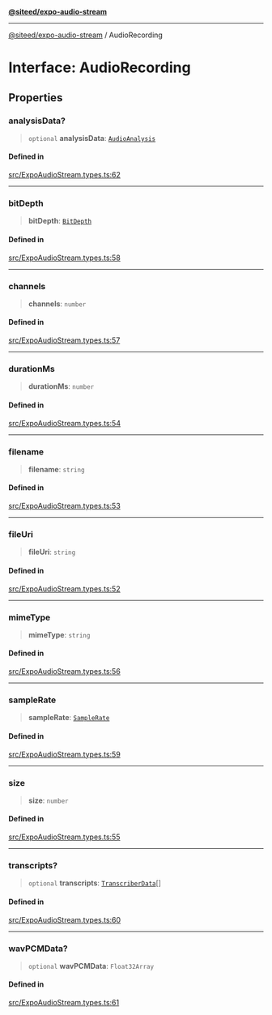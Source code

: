 [**@siteed/expo-audio-stream**](../README.md)

***

[@siteed/expo-audio-stream](../README.md) / AudioRecording

# Interface: AudioRecording

## Properties

### analysisData?

> `optional` **analysisData**: [`AudioAnalysis`](AudioAnalysis.md)

#### Defined in

[src/ExpoAudioStream.types.ts:62](https://github.com/deeeed/expo-audio-stream/blob/5d6ad1b96f334903d6ad72d1703a6eb08697ab05/packages/expo-audio-stream/src/ExpoAudioStream.types.ts#L62)

***

### bitDepth

> **bitDepth**: [`BitDepth`](../type-aliases/BitDepth.md)

#### Defined in

[src/ExpoAudioStream.types.ts:58](https://github.com/deeeed/expo-audio-stream/blob/5d6ad1b96f334903d6ad72d1703a6eb08697ab05/packages/expo-audio-stream/src/ExpoAudioStream.types.ts#L58)

***

### channels

> **channels**: `number`

#### Defined in

[src/ExpoAudioStream.types.ts:57](https://github.com/deeeed/expo-audio-stream/blob/5d6ad1b96f334903d6ad72d1703a6eb08697ab05/packages/expo-audio-stream/src/ExpoAudioStream.types.ts#L57)

***

### durationMs

> **durationMs**: `number`

#### Defined in

[src/ExpoAudioStream.types.ts:54](https://github.com/deeeed/expo-audio-stream/blob/5d6ad1b96f334903d6ad72d1703a6eb08697ab05/packages/expo-audio-stream/src/ExpoAudioStream.types.ts#L54)

***

### filename

> **filename**: `string`

#### Defined in

[src/ExpoAudioStream.types.ts:53](https://github.com/deeeed/expo-audio-stream/blob/5d6ad1b96f334903d6ad72d1703a6eb08697ab05/packages/expo-audio-stream/src/ExpoAudioStream.types.ts#L53)

***

### fileUri

> **fileUri**: `string`

#### Defined in

[src/ExpoAudioStream.types.ts:52](https://github.com/deeeed/expo-audio-stream/blob/5d6ad1b96f334903d6ad72d1703a6eb08697ab05/packages/expo-audio-stream/src/ExpoAudioStream.types.ts#L52)

***

### mimeType

> **mimeType**: `string`

#### Defined in

[src/ExpoAudioStream.types.ts:56](https://github.com/deeeed/expo-audio-stream/blob/5d6ad1b96f334903d6ad72d1703a6eb08697ab05/packages/expo-audio-stream/src/ExpoAudioStream.types.ts#L56)

***

### sampleRate

> **sampleRate**: [`SampleRate`](../type-aliases/SampleRate.md)

#### Defined in

[src/ExpoAudioStream.types.ts:59](https://github.com/deeeed/expo-audio-stream/blob/5d6ad1b96f334903d6ad72d1703a6eb08697ab05/packages/expo-audio-stream/src/ExpoAudioStream.types.ts#L59)

***

### size

> **size**: `number`

#### Defined in

[src/ExpoAudioStream.types.ts:55](https://github.com/deeeed/expo-audio-stream/blob/5d6ad1b96f334903d6ad72d1703a6eb08697ab05/packages/expo-audio-stream/src/ExpoAudioStream.types.ts#L55)

***

### transcripts?

> `optional` **transcripts**: [`TranscriberData`](TranscriberData.md)[]

#### Defined in

[src/ExpoAudioStream.types.ts:60](https://github.com/deeeed/expo-audio-stream/blob/5d6ad1b96f334903d6ad72d1703a6eb08697ab05/packages/expo-audio-stream/src/ExpoAudioStream.types.ts#L60)

***

### wavPCMData?

> `optional` **wavPCMData**: `Float32Array`

#### Defined in

[src/ExpoAudioStream.types.ts:61](https://github.com/deeeed/expo-audio-stream/blob/5d6ad1b96f334903d6ad72d1703a6eb08697ab05/packages/expo-audio-stream/src/ExpoAudioStream.types.ts#L61)
